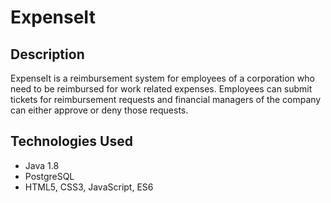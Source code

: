 # ExpenseIt

## Description
ExpenseIt is a reimbursement system for employees of a corporation who need to be reimbursed for work related expenses. Employees can submit tickets for reimbursement requests and financial managers of the company can either approve or deny those requests. 

## Technologies Used
* Java 1.8
* PostgreSQL
* HTML5, CSS3, JavaScript, ES6
